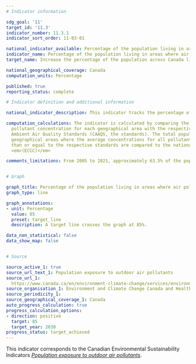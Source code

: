 ```yaml
---
# Indicator information

sdg_goal: '11'
target_id: '11.3'
indicator_number: 11.3.1
indicator_sort_order: 11-03-01

national_indicator_available: Percentage of the population living in areas where air pollutant concentrations are less than or equal to the 2020 Canadian Ambient Air Quality Standards
indicator_name: Percentage of the population living in areas where air pollutant concentrations are less than or equal to the 2020 Canadian Ambient Air Quality Standards
target_name: Increase the percentage of the population across Canada living in areas where air pollutant concentrations are less than or equal to the Canadian Ambient Air Quality Standards from 63% in 2005 to 85% in 2030

national_geographical_coverage: Canada
computation_units: Percentage

published: true
reporting_status: complete

# Indicator definition and additional information

national_indicator_description: This indicator tracks the percentage of the population across Canada living in areas where concentrations of outdoor air pollutants were less than or equal to the 2020 Canadian Ambient Air Quality Standards (CAAQS, the standards). The CAAQS are health- and environmental-based outdoor air quality objectives for pollutant concentrations in the air. The standards are intended to further protect human health and the environment and to promote continuous improvement in air quality across Canada. <em>Environment and Climate Change Canada (ECCC)</em>

computation_calculations: The indicator is calculated by comparing the spatially averaged
  pollutant concentration for each geographical area with the respective 2020 Canadian
  Ambient Air Quality Standards (CAAQS, the standards). The total population of all
  geographical areas where the average concentrations for all pollutants are less
  than or equal to the respective standards are compared to the national population.
  <em>(ECCC)</em>

comments_limitations: From 2005 to 2021, approximately 63.5% of the population lived in areas covered by selected air quality monitoring stations that meet the data completeness criteria. The indicator assumes that the remainder of the population lives in areas where outdoor concentrations of ozone, fine particulate matter, sulphur dioxide and nitrogen dioxide are less than or equal to their 2020 standards. Populations in northern regions of the country have less coverage, as monitoring stations tend to be situated near urban areas with a higher population density. Due to unpredictable variability in extreme weather events such as wildfires, results may fluctuate significantly from one reporting period to another. <em>(ECCC)</em>


# Graph

graph_title: Percentage of the population living in areas where air pollutant concentrations are less than or equal to the 2020 Canadian Ambient Air Quality Standards
graph_type: line

graph_annotations:
- unit: Percentage
  value: 85
  preset: target_line
  description: A target line crosses the graph at 85%.

data_non_statistical: false
data_show_map: false


# Source

source_active_1: true
source_url_text_1: Population exposure to outdoor air pollutants
source_url_1: 
  https://www.canada.ca/en/environment-climate-change/services/environmental-indicators/population-exposure-outdoor-air-pollutants.html
source_organisation_1: Environment and Climate Change Canada and Health Canada
source_periodicity_1:
source_geographical_coverage_1: Canada
auto_progress_calculation: true
progress_calculation_options:
- direction: positive
  target: 85
  target_year: 2030
progress_status: target_achieved
---
```

This indicator corresponds to the Canadian Environmental Sustainability Indicators <a href="https://www.canada.ca/en/environment-climate-change/services/environmental-indicators/population-exposure-outdoor-air-pollutants.html"> <em>Population exposure to outdoor air pollutants</em></a>.
